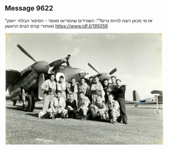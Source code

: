 ## Message 9622

"אז מי מכאן רוצה להיות טייס?":
השורדים שהמריאו מאפר - הסיפור הבלתי ייאמן מאחורי קורס הטיס הראשון
https://www.idf.il/195059

![Photo](./9622/9622_photo.jpg)

